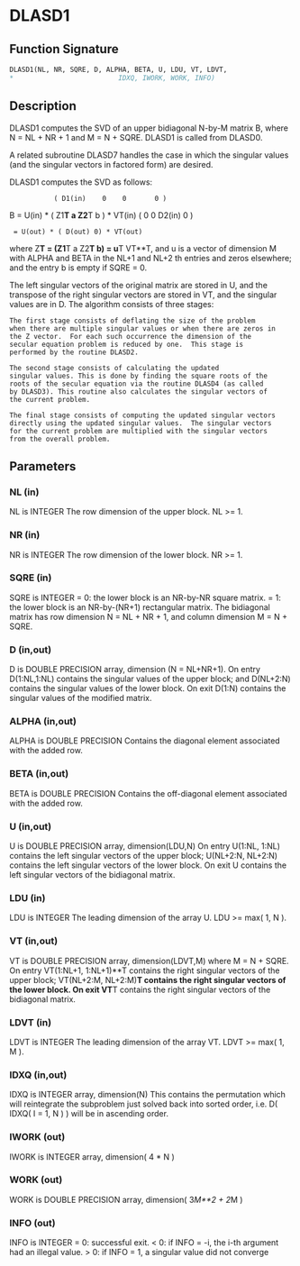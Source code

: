 # DLASD1

## Function Signature

```fortran
DLASD1(NL, NR, SQRE, D, ALPHA, BETA, U, LDU, VT, LDVT,
*                          IDXQ, IWORK, WORK, INFO)
```

## Description


 DLASD1 computes the SVD of an upper bidiagonal N-by-M matrix B,
 where N = NL + NR + 1 and M = N + SQRE. DLASD1 is called from DLASD0.

 A related subroutine DLASD7 handles the case in which the singular
 values (and the singular vectors in factored form) are desired.

 DLASD1 computes the SVD as follows:

               ( D1(in)    0    0       0 )
   B = U(in) * (   Z1**T   a   Z2**T    b ) * VT(in)
               (   0       0   D2(in)   0 )

     = U(out) * ( D(out) 0) * VT(out)

 where Z**T = (Z1**T a Z2**T b) = u**T VT**T, and u is a vector of dimension M
 with ALPHA and BETA in the NL+1 and NL+2 th entries and zeros
 elsewhere; and the entry b is empty if SQRE = 0.

 The left singular vectors of the original matrix are stored in U, and
 the transpose of the right singular vectors are stored in VT, and the
 singular values are in D.  The algorithm consists of three stages:

    The first stage consists of deflating the size of the problem
    when there are multiple singular values or when there are zeros in
    the Z vector.  For each such occurrence the dimension of the
    secular equation problem is reduced by one.  This stage is
    performed by the routine DLASD2.

    The second stage consists of calculating the updated
    singular values. This is done by finding the square roots of the
    roots of the secular equation via the routine DLASD4 (as called
    by DLASD3). This routine also calculates the singular vectors of
    the current problem.

    The final stage consists of computing the updated singular vectors
    directly using the updated singular values.  The singular vectors
    for the current problem are multiplied with the singular vectors
    from the overall problem.

## Parameters

### NL (in)

NL is INTEGER The row dimension of the upper block. NL >= 1.

### NR (in)

NR is INTEGER The row dimension of the lower block. NR >= 1.

### SQRE (in)

SQRE is INTEGER = 0: the lower block is an NR-by-NR square matrix. = 1: the lower block is an NR-by-(NR+1) rectangular matrix. The bidiagonal matrix has row dimension N = NL + NR + 1, and column dimension M = N + SQRE.

### D (in,out)

D is DOUBLE PRECISION array, dimension (N = NL+NR+1). On entry D(1:NL,1:NL) contains the singular values of the upper block; and D(NL+2:N) contains the singular values of the lower block. On exit D(1:N) contains the singular values of the modified matrix.

### ALPHA (in,out)

ALPHA is DOUBLE PRECISION Contains the diagonal element associated with the added row.

### BETA (in,out)

BETA is DOUBLE PRECISION Contains the off-diagonal element associated with the added row.

### U (in,out)

U is DOUBLE PRECISION array, dimension(LDU,N) On entry U(1:NL, 1:NL) contains the left singular vectors of the upper block; U(NL+2:N, NL+2:N) contains the left singular vectors of the lower block. On exit U contains the left singular vectors of the bidiagonal matrix.

### LDU (in)

LDU is INTEGER The leading dimension of the array U. LDU >= max( 1, N ).

### VT (in,out)

VT is DOUBLE PRECISION array, dimension(LDVT,M) where M = N + SQRE. On entry VT(1:NL+1, 1:NL+1)**T contains the right singular vectors of the upper block; VT(NL+2:M, NL+2:M)**T contains the right singular vectors of the lower block. On exit VT**T contains the right singular vectors of the bidiagonal matrix.

### LDVT (in)

LDVT is INTEGER The leading dimension of the array VT. LDVT >= max( 1, M ).

### IDXQ (in,out)

IDXQ is INTEGER array, dimension(N) This contains the permutation which will reintegrate the subproblem just solved back into sorted order, i.e. D( IDXQ( I = 1, N ) ) will be in ascending order.

### IWORK (out)

IWORK is INTEGER array, dimension( 4 * N )

### WORK (out)

WORK is DOUBLE PRECISION array, dimension( 3*M**2 + 2*M )

### INFO (out)

INFO is INTEGER = 0: successful exit. < 0: if INFO = -i, the i-th argument had an illegal value. > 0: if INFO = 1, a singular value did not converge

